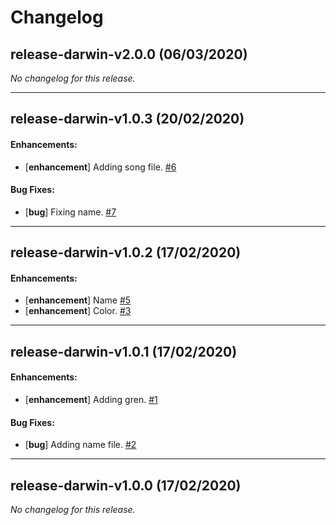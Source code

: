 # Changelog

## release-darwin-v2.0.0 (06/03/2020)
*No changelog for this release.*

---

## release-darwin-v1.0.3 (20/02/2020)

#### Enhancements:

- [**enhancement**] Adding song file. [#6](https://github.com/monicarib/testing-gren-release-notes/pull/6)

#### Bug Fixes:

- [**bug**] Fixing name. [#7](https://github.com/monicarib/testing-gren-release-notes/pull/7)

---

## release-darwin-v1.0.2 (17/02/2020)

#### Enhancements:

- [**enhancement**] Name [#5](https://github.com/monicarib/testing-gren-release-notes/pull/5)
- [**enhancement**] Color. [#3](https://github.com/monicarib/testing-gren-release-notes/pull/3)

---

## release-darwin-v1.0.1 (17/02/2020)

#### Enhancements:

- [**enhancement**] Adding gren. [#1](https://github.com/monicarib/testing-gren-release-notes/pull/1)

#### Bug Fixes:

- [**bug**] Adding name file. [#2](https://github.com/monicarib/testing-gren-release-notes/pull/2)

---

## release-darwin-v1.0.0 (17/02/2020)
*No changelog for this release.*
